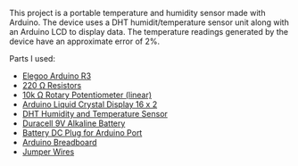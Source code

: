 This project is a portable temperature and humidity sensor made with Arduino. The device uses a DHT humidit/temperature sensor unit along with an Arduino LCD to display data. The temperature readings generated by the device have an approximate error of 2%. 

Parts I used:
  - [Elegoo Arduino R3](https://www.amazon.com/ELEGOO-Board-ATmega328P-ATMEGA16U2-Compliant/dp/B01EWOE0UU/ref=asc_df_B01EWOE0UU/?tag=hyprod-20&linkCode=df0&hvadid=309751315916&hvpos=&hvnetw=g&hvrand=4488256504051342368&hvpone=&hvptwo=&hvqmt=&hvdev=c&hvdvcmdl=&hvlocint=&hvlocphy=9032043&hvtargid=pla-455309014075&psc=1&tag=&ref=&adgrpid=67183599252&hvpone=&hvptwo=&hvadid=309751315916&hvpos=&hvnetw=g&hvrand=4488256504051342368&hvqmt=&hvdev=c&hvdvcmdl=&hvlocint=&hvlocphy=9032043&hvtargid=pla-455309014075)
  - [220 Ω Resistors](https://octopart.com/cf14jt220r-stackpole+electronics-19205441)
  - [10k Ω Rotary Potentiometer (linear)](https://octopart.com/p160kn-0qd15b10k-bi+technologies-7159713)
  - [Arduino Liquid Crystal Display 16 x 2](https://www.amazon.com/HiLetgo-Display-Backlight-Controller-Character/dp/B00HJ6AFW6/ref=asc_df_B00HJ6AFW6/?tag=hyprod-20&linkCode=df0&hvadid=312322349988&hvpos=&hvnetw=g&hvrand=14931874782676687298&hvpone=&hvptwo=&hvqmt=&hvdev=c&hvdvcmdl=&hvlocint=&hvlocphy=9032043&hvtargid=pla-585256965018&psc=1)
  - [DHT Humidity and Temperature Sensor](https://octopart.com/385-adafruit+industries-30399591)
  - [Duracell 9V Alkaline Battery](https://www.homedepot.com/p/Duracell-Coppertop-9-Volt-Alkaline-Batteries-4-Pack-004133302963/100351419?source=shoppingads&locale=en-US)
  - [Battery DC Plug for Arduino Port](https://www.amazon.com/5pack-Battery-2-1mm-Arduino-Corpco/dp/B01AXIEDX8/ref=asc_df_B01AXIEDX8/?tag=hyprod-20&linkCode=df0&hvadid=216539509836&hvpos=&hvnetw=g&hvrand=5820135942384459629&hvpone=&hvptwo=&hvqmt=&hvdev=c&hvdvcmdl=&hvlocint=&hvlocphy=9032043&hvtargid=pla-379652093404&psc=1)
  - [Arduino Breadboard](https://www.amazon.com/EL-CP-003-Breadboard-Solderless-Distribution-Connecting/dp/B01EV6LJ7G/ref=asc_df_B01EV6LJ7G/?tag=hyprod-20&linkCode=df0&hvadid=216591984952&hvpos=&hvnetw=g&hvrand=6823304992414581986&hvpone=&hvptwo=&hvqmt=&hvdev=c&hvdvcmdl=&hvlocint=&hvlocphy=9032043&hvtargid=pla-368202573973&psc=1)
  - [Jumper Wires](https://www.amazon.com/Elegoo-EL-CP-004-Multicolored-Breadboard-arduino/dp/B01EV70C78/ref=asc_df_B01EV70C78/?tag=hyprod-20&linkCode=df0&hvadid=222785939698&hvpos=&hvnetw=g&hvrand=6080427177716865567&hvpone=&hvptwo=&hvqmt=&hvdev=c&hvdvcmdl=&hvlocint=&hvlocphy=9032043&hvtargid=pla-362913641420&psc=1)
